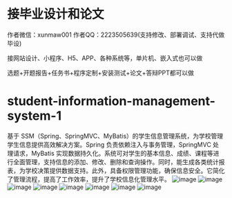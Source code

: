 # 接毕业设计和论文
作者微信：xunmaw001  作者QQ：2223505639(支持修改、部署调试、支持代做毕设)

接网站设计、小程序、H5、APP、各种系统等，单片机、嵌入式也可以做

选题+开题报告+任务书+程序定制+安装测试+论文+答辩PPT都可以做
# student-information-management-system-1
基于 SSM（Spring、SpringMVC、MyBatis）的学生信息管理系统，为学校管理学生信息提供高效解决方案。Spring 负责依赖注入与事务管理，SpringMVC 处理请求，MyBatis 实现数据持久化。系统可对学生的基本信息、成绩、课程等进行全面管理，支持信息的添加、修改、删除和查询操作。同时，能生成各类统计报表，为学校决策提供数据支持。此外，具备权限管理功能，确保信息安全。它简化了管理流程，提高了工作效率，提升了学校信息化管理水平。 
![image](https://github.com/user-attachments/assets/8cd3e54b-a112-441b-8821-e0fc6e301d15)
![image](https://github.com/user-attachments/assets/d6210cfa-6c20-449d-b661-3b96deaf45d2)
![image](https://github.com/user-attachments/assets/46e61eed-04e3-4e82-bff5-3567fd1a814a)
![image](https://github.com/user-attachments/assets/44bf8508-5ea7-4eee-8839-e64dcd80e36a)
![image](https://github.com/user-attachments/assets/afbafde9-ea42-4915-9a8d-6f39d8af74ff)
![image](https://github.com/user-attachments/assets/9a141f0d-dd6f-458a-a295-2eed10979542)
![image](https://github.com/user-attachments/assets/cdb7ec32-6600-4df2-914f-794121caf4cc)
![image](https://github.com/user-attachments/assets/18c62c18-0619-4ce6-ad06-a12a6a6f28cf)
